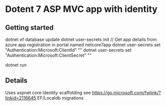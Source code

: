 # Dotent 7 ASP MVC app with identity

## Getting started
dotnet ef database update
dotnet user-secrets init
// Get app details from azure app registration in portal named netcore7app
dotnet user-secrets set "Authentication:Microsoft:ClientId" "<client-id>"
dotnet user-secrets set "Authentication:Microsoft:ClientSecret" "<client-secret>"

dotnet run


## Details

Uses aspnet core identity scaffolding see https://go.microsoft.com/fwlink/?linkid=2116645
EF/Localdb migrations
